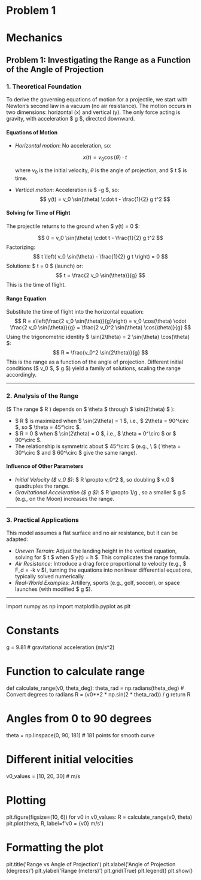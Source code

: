 # Problem 1
# Mechanics

## Problem 1: Investigating the Range as a Function of the Angle of Projection

### 1. Theoretical Foundation

To derive the governing equations of motion for a projectile, we start with Newton’s second law in a vacuum (no air resistance). The motion occurs in two dimensions: horizontal (x) and vertical (y). The only force acting is gravity, with acceleration $ g $, directed downward.

#### Equations of Motion
- *Horizontal motion*: No acceleration, so:

  $$
  x(t) = v_0 \cos(\theta) \cdot t
  $$

  where $v_0$ is the initial velocity, $\theta$ is the angle of projection, and $ t $ is time.
- *Vertical motion*: Acceleration is $ -g $, so:
  $$
  y(t) = v_0 \sin(\theta) \cdot t - \frac{1}{2} g t^2
  $$

#### Solving for Time of Flight
The projectile returns to the ground when $ y(t) = 0 $:

$$
0 = v_0 \sin(\theta) \cdot t - \frac{1}{2} g t^2
$$
Factorizing:
$$
t \left( v_0 \sin(\theta) - \frac{1}{2} g t \right) = 0
$$
Solutions: $ t = 0 $ (launch) or:
$$
t = \frac{2 v_0 \sin(\theta)}{g}
$$
This is the time of flight.

#### Range Equation
Substitute the time of flight into the horizontal equation:
$$
R = x\left(\frac{2 v_0 \sin(\theta)}{g}\right) = v_0 \cos(\theta) \cdot \frac{2 v_0 \sin(\theta)}{g} = \frac{2 v_0^2 \sin(\theta) \cos(\theta)}{g}
$$
Using the trigonometric identity $ \sin(2\theta) = 2 \sin(\theta) \cos(\theta) $:
$$
R = \frac{v_0^2 \sin(2\theta)}{g}
$$
This is the range as a function of the angle of projection. Different initial conditions ($ v_0 $, $ g $) yield a family of solutions, scaling the range accordingly.

---

### 2. Analysis of the Range

($ The range $ R ) depends on $ \theta $ through $ \sin(2\theta) $  ):
- $ R $ is maximized when $ \sin(2\theta) = 1 $, i.e., $ 2\theta = 90^\circ $, so $ \theta = 45^\circ $.
- $ R = 0 $ when $ \sin(2\theta) = 0 $, i.e., $ \theta = 0^\circ $ or $ 90^\circ $.
- The relationship is symmetric about $ 45^\circ $ (e.g., \ $ ( \theta = 30^\circ $ and $ 60^\circ $ give the same range).

#### Influence of Other Parameters
- *Initial Velocity ($ v_0 $)*: $ R \propto v_0^2 $, so doubling $ v_0 $ quadruples the range.
- *Gravitational Acceleration ($ g $)*: $ R \propto 1/g \, so a smaller $ g $ (e.g., on the Moon) increases the range.

---

### 3. Practical Applications

This model assumes a flat surface and no air resistance, but it can be adapted:
- *Uneven Terrain*: Adjust the landing height in the vertical equation, solving for $ t $ when $ y(t) = h $. This complicates the range formula.
- *Air Resistance*: Introduce a drag force proportional to velocity (e.g., $ F_d = -k v $), turning the equations into nonlinear differential equations, typically solved numerically.
- *Real-World Examples*: Artillery, sports (e.g., golf, soccer), or space launches (with modified $ g $).

---

import numpy as np
import matplotlib.pyplot as plt

# Constants

g = 9.81  # gravitational acceleration (m/s^2)

# Function to calculate range
def calculate_range(v0, theta_deg):
    theta_rad = np.radians(theta_deg)  # Convert degrees to radians
    R = (v0**2 * np.sin(2 * theta_rad)) / g
    return R

# Angles from 0 to 90 degrees
theta = np.linspace(0, 90, 181)  # 181 points for smooth curve

# Different initial velocities
v0_values = [10, 20, 30]  # m/s

# Plotting
plt.figure(figsize=(10, 6))
for v0 in v0_values:
    R = calculate_range(v0, theta)
    plt.plot(theta, R, label=f'v0 = {v0} m/s')

# Formatting the plot
plt.title('Range vs Angle of Projection')
plt.xlabel('Angle of Projection (degrees)')
plt.ylabel('Range (meters)')
plt.grid(True)
plt.legend()
plt.show()